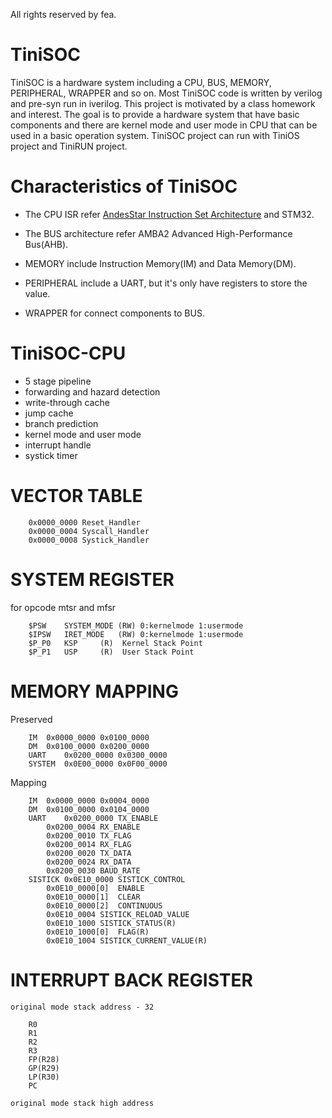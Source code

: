 All rights reserved by fea.

TiniSOC
=======

TiniSOC is a hardware system including a CPU, BUS, MEMORY, PERIPHERAL, WRAPPER and so on.
Most TiniSOC code is written by verilog and pre-syn run in iverilog.
This project is motivated by a class homework and interest.
The goal is to provide a hardware system that have basic components and
there are kernel mode and user mode in CPU that can be used in a basic operation system.
TiniSOC project can run with TiniOS project and TiniRUN project.

Characteristics of TiniSOC
==========================

* The CPU ISR refer [AndesStar Instruction Set Architecture](http://goo.gl/Cctf5n) and STM32.

* The BUS architecture refer AMBA2 Advanced High-Performance Bus(AHB).

* MEMORY include Instruction Memory(IM) and Data Memory(DM).

* PERIPHERAL include a UART, but it's only have registers to store the value.

* WRAPPER for connect components to BUS.


TiniSOC-CPU
===========

* 5 stage pipeline
* forwarding and hazard detection
* write-through cache
* jump cache
* branch prediction
* kernel mode and user mode
* interrupt handle
* systick timer


VECTOR TABLE
============
```
	0x0000_0000	Reset_Handler
	0x0000_0004	Syscall_Handler
	0x0000_0008	Systick_Handler
```


SYSTEM REGISTER
===============
for opcode mtsr and mfsr
```
	$PSW	SYSTEM_MODE	(RW) 0:kernelmode 1:usermode
	$IPSW	IRET_MODE	(RW) 0:kernelmode 1:usermode
	$P_P0	KSP		(R)  Kernel Stack Point
	$P_P1	USP		(R)  User Stack Point
```

MEMORY MAPPING
==============
Preserved
```
	IM	0x0000_0000	0x0100_0000
	DM	0x0100_0000	0x0200_0000
	UART	0x0200_0000	0x0300_0000
	SYSTEM	0x0E00_0000	0x0F00_0000
```
Mapping
```
	IM	0x0000_0000	0x0004_0000
	DM	0x0100_0000	0x0104_0000
	UART	0x0200_0000	TX_ENABLE
		0x0200_0004	RX_ENABLE
		0x0200_0010	TX_FLAG
		0x0200_0014	RX_FLAG
		0x0200_0020	TX_DATA
		0x0200_0024	RX_DATA
		0x0200_0030	BAUD_RATE
	SISTICK	0x0E10_0000	SISTICK_CONTROL
		0x0E10_0000[0]	ENABLE
		0x0E10_0000[1]	CLEAR
		0x0E10_0000[2]	CONTINUOUS
		0x0E10_0004	SISTICK_RELOAD_VALUE
		0x0E10_1000	SISTICK_STATUS(R)
		0x0E10_1000[0]	FLAG(R)
		0x0E10_1004	SISTICK_CURRENT_VALUE(R)
```

INTERRUPT BACK REGISTER
=======================
	original mode stack address - 32
```
	R0
	R1
	R2
	R3
	FP(R28)
	GP(R29)
	LP(R30)
	PC
```
	original mode stack high address

